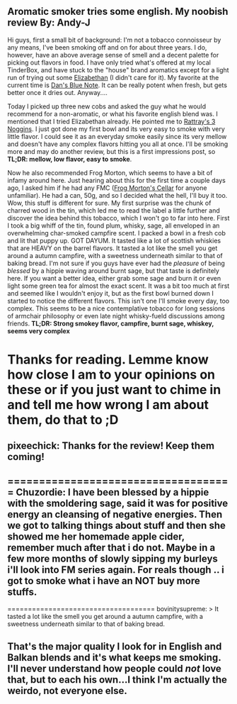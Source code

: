 Aromatic smoker tries some english. My noobish review
By: Andy-J
---
Hi guys, first a small bit of background: I'm not a tobacco connoisseur by any means, I've been smoking off and on for about three years. I do, however, have an above average sense of smell and a decent palette for picking out flavors in food. I have only tried what's offered at my local TinderBox, and have stuck to the "house" brand aromatics except for a light run of trying out some [Elizabethan](http://www.pipesandcigars.com/pipe-tobacco/73668/dunhill-elizabethan-mixture/#p-131172) (I didn't care for it). My favorite at the current time is [Dan's Blue Note](http://www.tobaccoreviews.com/blend/4329/dan-tobacco-blue-note). It can be really potent when fresh, but gets better once it dries out. Anyway....

Today I picked up three new cobs and asked the guy what he would recommend for a non-aromatic, or what his favorite english blend was. I mentioned that I tried Elizabethan already. He pointed me to [Rattray's 3 Noggins](http://www.tobaccoreviews.com/blend/946/rattray-3-noggins). I just got done my first bowl and its very easy to smoke with very little flavor. I could see it as an everyday smoke easily since its very mellow and doesn't have any complex flavors hitting you all at once. I'll be smoking more and may do another review, but this is a first impressions post, so **TL;DR: mellow, low flavor, easy to smoke**.

Now he also recommended Frog Morton, which seems to have a bit of infamy around here. Just hearing about this for the first time a couple days ago, I asked him if he had any FMC ([Frog Morton's Cellar](http://www.pipesandcigars.com/pipe-tobacco/68264/mcclelland-frog-mortons-cellar/) for anyone unfamiliar). He had a can, 50g, and so I decided what the hell, I'll buy it too. Wow, this stuff is different for sure. My first surprise was the chunk of charred wood in the tin, which led me to read the label a little further and discover the idea behind this tobacco, which I won't go to far into here. First I took a big whiff of the tin, found plum, whisky, sage, all enveloped in an overwhelming char-smoked campfire scent. I packed a bowl in a fresh cob and lit that puppy up. GOT DAYUM. It tasted like a lot of scottish whiskies that are HEAVY on the barrel flavors. It tasted a lot like the smell you get around a autumn campfire, with a sweetness underneath similar to that of baking bread. I'm not sure if you guys have ever had the *pleasure* of being *blessed* by a hippie waving around burnt sage, but that taste is definitely here. If you want a better idea, either grab some sage and burn it or even light some green tea for almost the exact scent. It was a bit too much at first and seemed like I wouldn't enjoy it, but as the first bowl burned down I started to notice the different flavors. This isn't one I'll smoke every day, too complex. This seems to be a nice contemplative tobacco for long sessions of armchair philosophy or even late night whisky-fueld discussions among friends. **TL;DR: Strong smokey flavor, campfire, burnt sage, whiskey, seems very complex**


Thanks for reading. Lemme know how close I am to your opinions on these or if you just want to chime in and tell me how wrong I am about them, do that to ;D
====================================
pixeechick: Thanks for the review! Keep them coming!
--
====================================
Chuzordie: I have been blessed by a hippie with the smoldering sage,  said it was for positive energy an cleansing of negative energies.  Then we got to talking things about stuff and then she showed me her homemade apple cider,  remember much after that i do not.  Maybe in a few more months of slowly sipping my burleys i'll look into FM series again.  For reals though .. i got to smoke what i have an NOT buy more stuffs.
--
====================================
bovinitysupreme: > It tasted a lot like the smell you get around a autumn campfire, with a sweetness underneath similar to that of baking bread.

That's the major quality I look for in English and Balkan blends and it's what keeps me smoking. I'll never understand how people could *not* love that, but to each his own...I think I'm actually the weirdo, not everyone else.
--
